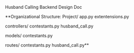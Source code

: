 Husband Calling Backend Design Doc

**Organizational Structure:
Project/
  app.py
  extentensions.py

  controllers/
    contestants.py
    husband_call.py

  models/
    contestants.py

  routes/
    contestants.py
    husband_call.py**
    
    
